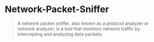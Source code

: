 # Network-Packet-Sniffer

> A network packet sniffer, also known as a protocol analyzer or network analyzer, is a tool that monitors network traffic by intercepting and analyzing data packets. 
